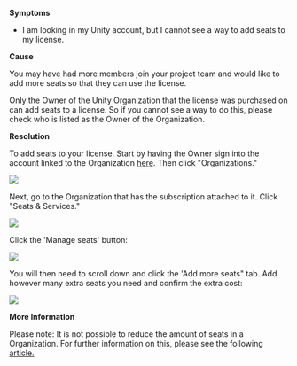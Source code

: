 
        

**Symptoms** 

*   I am looking in my Unity account, but I cannot see a way to add seats to my license.

**Cause** 

You may have had more members join your project team and would like to add more seats so that they can use the license.

Only the Owner of the Unity Organization that the license was purchased on can add seats to a license. So if you cannot see a way to do this, please check who is listed as the Owner of the Organization. 

**Resolution** 

To add seats to your license. Start by having the Owner sign into the account linked to the Organization [here](https://id.unity.com/en/conversations/09998090-0b88-4d14-a7e0-f118c600e86d005f). Then click "Organizations."

![](/hc/en-us/article_attachments/205529343/Screen_Shot_2016-07-21_at_15.02.56.png)

Next, go to the Organization that has the subscription attached to it. Click "Seats & Services."

![](/hc/en-us/article_attachments/205479966/Screen_Shot_2016-07-21_at_15.03.23.png)

Click the 'Manage seats' button:

![](/hc/en-us/article_attachments/205479986/Screen_Shot_2016-07-21_at_15.04.27.png)

You will then need to scroll down and click the 'Add more seats" tab. Add however many extra seats you need and confirm the extra cost:   

![](/hc/en-us/article_attachments/205529363/Screen_Shot_2016-07-21_at_15.05.45.png)

**More Information** 

Please note: It is not possible to reduce the amount of seats in a Organization. For further information on this, please see the following [article.](https://support.unity3d.com/hc/en-us/articles/210290483-How-do-I-reduce-the-number-of-seats-in-my-subscription-plan-) 

      